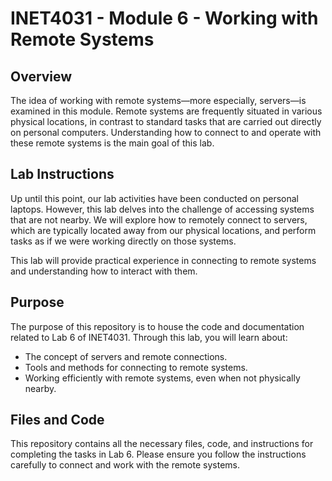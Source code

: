 # INET4031 - Module 6 - Working with Remote Systems

## Overview

The idea of working with remote systems—more especially, servers—is examined in this module. Remote systems are frequently situated in various physical locations, in contrast to standard tasks that are carried out directly on personal computers. Understanding how to connect to and operate with these remote systems is the main goal of this lab.

## Lab Instructions

Up until this point, our lab activities have been conducted on personal laptops. However, this lab delves into the challenge of accessing systems that are not nearby. We will explore how to remotely connect to servers, which are typically located away from our physical locations, and perform tasks as if we were working directly on those systems.

This lab will provide practical experience in connecting to remote systems and understanding how to interact with them.

## Purpose

The purpose of this repository is to house the code and documentation related to Lab 6 of INET4031. Through this lab, you will learn about:

- The concept of servers and remote connections.
- Tools and methods for connecting to remote systems.
- Working efficiently with remote systems, even when not physically nearby.

## Files and Code

This repository contains all the necessary files, code, and instructions for completing the tasks in Lab 6. Please ensure you follow the instructions carefully to connect and work with the remote systems.
